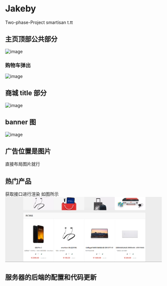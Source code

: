 # Jakeby

Two-phase-Project smartisan t.tt

## 主页顶部公共部分

![image](https://upload-images.jianshu.io/upload_images/11168645-64c2210239e604b1.png?imageMogr2/auto-orient/strip%7CimageView2/2/w/1240)

### 购物车弹出

![image](https://upload-images.jianshu.io/upload_images/11168645-241073f95c2dd5a9.png?imageMogr2/auto-orient/strip%7CimageView2/2/w/1240)

## 商城 title 部分

![image](https://upload-images.jianshu.io/upload_images/11168645-8987e07d32de7fc2.png?imageMogr2/auto-orient/strip%7CimageView2/2/w/1240)

## banner 图

![image](https://upload-images.jianshu.io/upload_images/11168645-b3c4cfb1e13b31cc.png?imageMogr2/auto-orient/strip%7CimageView2/2/w/1240)

## 广告位置是图片

直接布局图片就行

## 热门产品

获取接口进行渲染 如图所示
![image](./img/hotlistproduct.png)

## 服务器的后端的配置和代码更新
